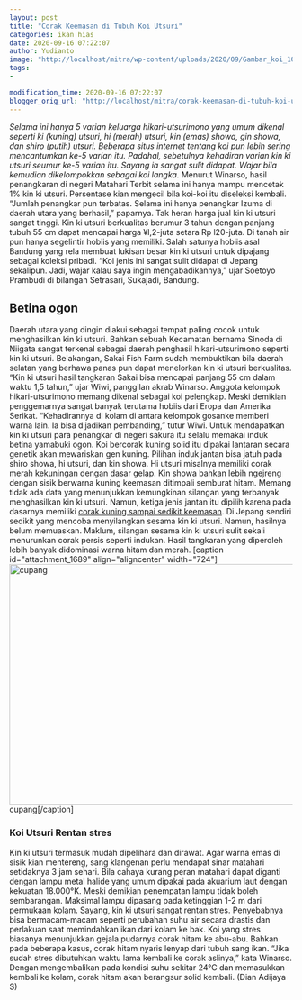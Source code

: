 ```yaml
---
layout: post
title: "Corak Keemasan di Tubuh Koi Utsuri"
categories: ikan hias
date: 2020-09-16 07:22:07
author: Yudianto
image: "http://localhost/mitra/wp-content/uploads/2020/09/Gambar_koi_1002x800.jpg"
tags:
- 

modification_time: 2020-09-16 07:22:07
blogger_orig_url: "http://localhost/mitra/corak-keemasan-di-tubuh-koi-utsuri.html"
---
```


<em>Selama ini hanya 5 varian keluarga hikari-utsurimono yang umum dikenal seperti ki (kuning) utsuri, hi (merah) utsuri, kin (emas) showa, gin showa, dan shiro (putih) utsuri. Beberapa situs internet tentang koi pun lebih sering mencantumkan ke-5 varian itu. Padahal, sebetulnya kehadiran varian kin ki utsuri seumur ke-5 varian itu. Sayang ia sangat sulit didapat. Wajar bila kemudian dikelompokkan sebagai koi langka.</em>
Menurut Winarso, hasil penangkaran di negeri Matahari Terbit selama ini hanya mampu mencetak 1% kin ki utsuri.
Persentase kian mengecil bila koi-koi itu diseleksi kembali. “Jumlah penangkar pun terbatas. Selama ini hanya penangkar Izuma di daerah utara yang berhasil,” paparnya.
Tak heran harga jual kin ki utsuri sangat tinggi. Kin ki utsuri berkualitas berumur 3 tahun dengan panjang tubuh 55 cm dapat mencapai harga ¥l,2-juta setara Rp l20-juta. Di tanah air pun hanya segelintir hobiis yang memiliki. Salah satunya hobiis asal Bandung yang rela membuat lukisan besar kin ki utsuri untuk dipajang sebagai koleksi pribadi. “Koi jenis ini sangat sulit didapat di Jepang sekalipun. Jadi, wajar kalau saya ingin mengabadikannya,” ujar Soetoyo Prambudi di bilangan Setrasari, Sukajadi, Bandung.
<h2>Betina ogon</h2>
Daerah utara yang dingin diakui sebagai tempat paling cocok untuk menghasilkan kin ki utsuri. Bahkan sebuah Kecamatan bernama Sinoda di Niigata sangat terkenal sebagai daerah penghasil hikari-utsurimono seperti kin ki utsuri. Belakangan, Sakai Fish Farm sudah membuktikan bila daerah selatan yang berhawa panas pun dapat menelorkan kin ki utsuri berkualitas. “Kin ki utsuri hasil tangkaran Sakai bisa mencapai panjang 55 cm dalam waktu 1,5 tahun,” ujar Wiwi, panggilan akrab Winarso.
Anggota kelompok hikari-utsurimono memang dikenal sebagai koi pelengkap. Meski demikian penggemarnya sangat banyak terutama hobiis dari Eropa dan Amerika Serikat. “Kehadirannya di kolam di antara kelompok gosanke memberi warna lain. Ia bisa dijadikan pembanding,” tutur Wiwi.
Untuk mendapatkan kin ki utsuri para penangkar di negeri sakura itu selalu memakai induk betina yamabuki ogon. Koi bercorak kuning solid itu dipakai lantaran secara genetik akan mewariskan gen kuning. Pilihan induk jantan bisa jatuh pada shiro showa, hi utsuri, dan kin showa. Hi utsuri misalnya memiliki corak merah kekuningan dengan dasar gelap. Kin showa bahkan lebih ngejreng dengan sisik berwarna kuning keemasan ditimpali semburat hitam.
Memang tidak ada data yang menunjukkan kemungkinan silangan yang terbanyak menghasilkan kin ki utsuri. Namun, ketiga jenis jantan itu dipilih karena pada dasarnya memiliki <a href="http://127.0.0.1/mitra/corak-shiro-utsuri-rusak-gegara-salah.html">corak kuning sampai sedikit keemasan</a>. Di Jepang sendiri sedikit yang mencoba menyilangkan sesama kin ki utsuri. Namun, hasilnya belum memuaskan. Maklum, silangan sesama kin ki utsuri sulit sekali menurunkan corak persis seperti indukan. Hasil tangkaran yang diperoleh lebih banyak didominasi warna hitam dan merah.
[caption id="attachment_1689" align="aligncenter" width="724"]<img class=" wp-image-1689" src="http://127.0.0.1/mitra/wp-content/uploads/2020/09/Gambar_972501371_1204x800.jpg" alt="cupang" width="724" height="427" /> cupang[/caption]
<h3>Koi Utsuri Rentan stres</h3>
Kin ki utsuri termasuk mudah dipelihara dan dirawat. Agar warna emas di sisik kian mentereng, sang klangenan perlu mendapat sinar matahari setidaknya 3 jam sehari. Bila cahaya kurang peran matahari dapat diganti dengan lampu metal halide yang umum dipakai pada akuarium laut dengan kekuatan 18.000°K. Meski demikian penempatan lampu tidak boleh sembarangan. Maksimal lampu dipasang pada ketinggian 1-2 m dari permukaan kolam.
Sayang, kin ki utsuri sangat rentan stres. Penyebabnya bisa bermacam-macam seperti perubahan suhu air secara drastis dan perlakuan saat memindahkan ikan dari kolam ke bak. Koi yang stres biasanya menunjukkan gejala pudarnya corak hitam ke abu-abu. Bahkan pada beberapa kasus, corak hitam nyaris lenyap dari tubuh sang ikan. “Jika sudah stres dibutuhkan waktu lama kembali ke corak aslinya,” kata Winarso.
Dengan mengembalikan pada kondisi suhu sekitar 24°C dan memasukkan kembali ke kolam, corak hitam akan berangsur solid kembali. (Dian Adijaya S)
